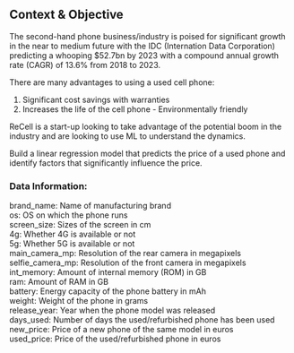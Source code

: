 ## Context & Objective

The second-hand phone business/industry is poised for significant growth in the near to medium future with the IDC (Internation Data Corporation) predicting a whooping \$52.7bn by 2023 with a compound annual growth rate (CAGR) of 13.6% from 2018 to 2023.

There are many advantages to using a used cell phone:  
1. Significant cost savings with warranties
2. Increases the life of the cell phone - Environmentally friendly 

ReCell is a start-up looking to take advantage of the potential boom in the industry and are looking to use ML to understand the dynamics.

Build a linear regression model that predicts the price of a used phone and identify factors that significantly influence the price.  


### Data Information:  
brand_name: Name of manufacturing brand  
os: OS on which the phone runs  
screen_size: Sizes of the screen in cm  
4g: Whether 4G is available or not  
5g: Whether 5G is available or not  
main_camera_mp: Resolution of the rear camera in megapixels  
selfie_camera_mp: Resolution of the front camera in megapixels  
int_memory: Amount of internal memory (ROM) in GB  
ram: Amount of RAM in GB  
battery: Energy capacity of the phone battery in mAh  
weight: Weight of the phone in grams  
release_year: Year when the phone model was released  
days_used: Number of days the used/refurbished phone has been used  
new_price: Price of a new phone of the same model in euros  
used_price: Price of the used/refurbished phone in euros 
